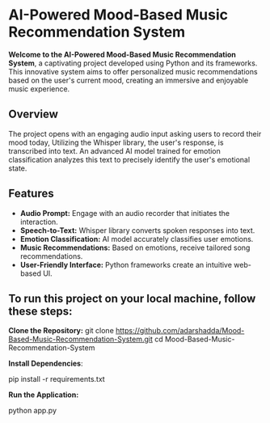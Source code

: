 # AI-Powered Mood-Based Music Recommendation System

**Welcome to the AI-Powered Mood-Based Music Recommendation System**, a captivating project developed using Python and its frameworks. This innovative system aims to offer personalized music recommendations based on the user's current mood, creating an immersive and enjoyable music experience.

## Overview

The project opens with an engaging audio input asking users to record their mood today, Utilizing the Whisper library, the user's response, is transcribed into text. An advanced AI model trained for emotion classification analyzes this text to precisely identify the user's emotional state.

## Features

- **Audio Prompt:** Engage with an audio recorder that initiates the interaction.
- **Speech-to-Text:** Whisper library converts spoken responses into text.
- **Emotion Classification:** AI model accurately classifies user emotions.
- **Music Recommendations:** Based on emotions, receive tailored song recommendations.
- **User-Friendly Interface:** Python frameworks create an intuitive web-based UI.


## To run this project on your local machine, follow these steps:

**Clone the Repository:**
git clone https://github.com/adarshadda/Mood-Based-Music-Recommendation-System.git
cd Mood-Based-Music-Recommendation-System

**Install Dependencies**:

pip install -r requirements.txt


**Run the Application:**

python app.py





